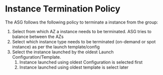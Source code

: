 
# Instance Termination Policy

The ASG follows the following policy to terminate a instance from the group:

1. Select from which AZ a instance needs to be terminated. ASG tries to balance between the AZs
2. Select which instance type needs to be terminated (on-demand or spot instance) as per the launch template/config
3. Select the instance launched by the oldest Launch Configuration/Template.
	1. Instance launched using oldest Configuration is selected first
	2. Instance launched using oldest template is select later